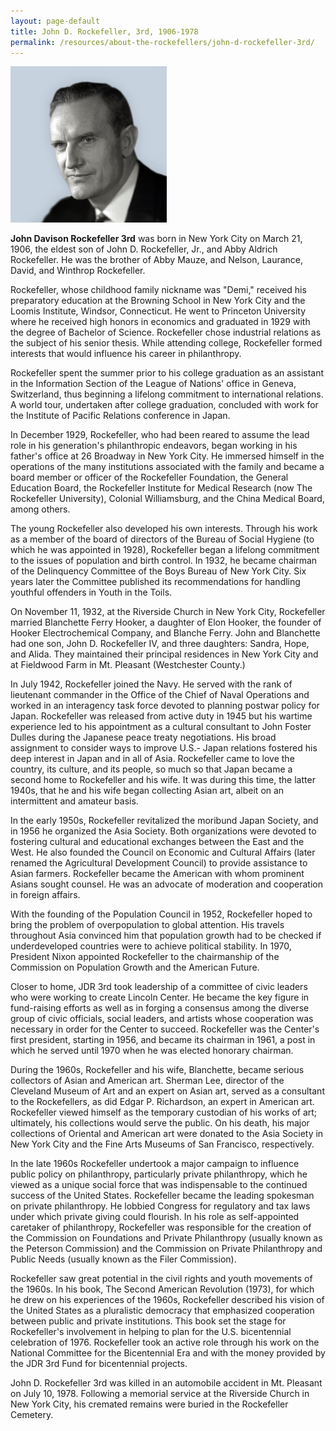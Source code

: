 ```yaml
---
layout: page-default
title: John D. Rockefeller, 3rd, 1906-1978
permalink: /resources/about-the-rockefellers/john-d-rockefeller-3rd/
---
```

<div class="bio-page-image"><img alt="John D. Rockefeller 3rd" src="/assets/img/07_johndrockefeller3rd.png"/></div>

**John Davison Rockefeller 3rd** was born in New York City on March 21, 1906, the eldest son of John D. Rockefeller, Jr., and Abby Aldrich Rockefeller. He was the brother of Abby Mauze, and Nelson, Laurance, David, and Winthrop Rockefeller.  

Rockefeller, whose childhood family nickname was "Demi," received his preparatory education at the Browning School in New York City and the Loomis Institute, Windsor, Connecticut. He went to Princeton University where he received high honors in economics and graduated in 1929 with the degree of Bachelor of Science. Rockefeller chose industrial relations as the subject of his senior thesis. While attending college, Rockefeller formed interests that would influence his career in philanthropy.  

Rockefeller spent the summer prior to his college graduation as an assistant in the Information Section of the League of Nations' office in Geneva, Switzerland, thus beginning a lifelong commitment to international relations. A world tour, undertaken after college graduation, concluded with work for the Institute of Pacific Relations conference in Japan.  

In December 1929, Rockefeller, who had been reared to assume the lead role in his generation's philanthropic endeavors, began working in his father's office at 26 Broadway in New York City. He immersed himself in the operations of the many institutions associated with the family and became a board member or officer of the Rockefeller Foundation, the General Education Board, the Rockefeller Institute for Medical Research (now The Rockefeller University), Colonial Williamsburg, and the China Medical Board, among others.  

The young Rockefeller also developed his own interests. Through his work as a member of the board of directors of the Bureau of Social Hygiene (to which he was appointed in 1928), Rockefeller began a lifelong commitment to the issues of population and birth control. In 1932, he became chairman of the Delinquency Committee of the Boys Bureau of New York City. Six years later the Committee published its recommendations for handling youthful offenders in Youth in the Toils.  

On November 11, 1932, at the Riverside Church in New York City, Rockefeller married Blanchette Ferry Hooker, a daughter of Elon Hooker, the founder of Hooker Electrochemical Company, and Blanche Ferry. John and Blanchette had one son, John D. Rockefeller IV, and three daughters: Sandra, Hope, and Alida. They maintained their principal residences in New York City and at Fieldwood Farm in Mt. Pleasant (Westchester County.)  

In July 1942, Rockefeller joined the Navy. He served with the rank of lieutenant commander in the Office of the Chief of Naval Operations and worked in an interagency task force devoted to planning postwar policy for Japan. Rockefeller was released from active duty in 1945 but his wartime experience led to his appointment as a cultural consultant to John Foster Dulles during the Japanese peace treaty negotiations. His broad assignment to consider ways to improve U.S.- Japan relations fostered his deep interest in Japan and in all of Asia. Rockefeller came to love the country, its culture, and its people, so much so that Japan became a second home to Rockefeller and his wife. It was during this time, the latter 1940s, that he and his wife began collecting Asian art, albeit on an intermittent and amateur basis.  

In the early 1950s, Rockefeller revitalized the moribund Japan Society, and in 1956 he organized the Asia Society. Both organizations were devoted to fostering cultural and educational exchanges between the East and the West. He also founded the Council on Economic and Cultural Affairs (later renamed the Agricultural Development Council) to provide assistance to Asian farmers. Rockefeller became the American with whom prominent Asians sought counsel. He was an advocate of moderation and cooperation in foreign affairs.  

With the founding of the Population Council in 1952, Rockefeller hoped to bring the problem of overpopulation to global attention. His travels throughout Asia convinced him that population growth had to be checked if underdeveloped countries were to achieve political stability. In 1970, President Nixon appointed Rockefeller to the chairmanship of the Commission on Population Growth and the American Future.  

Closer to home, JDR 3rd took leadership of a committee of civic leaders who were working to create Lincoln Center. He became the key figure in fund-raising efforts as well as in forging a consensus among the diverse group of civic officials, social leaders, and artists whose cooperation was necessary in order for the Center to succeed. Rockefeller was the Center's first president, starting in 1956, and became its chairman in 1961, a post in which he served until 1970 when he was elected honorary chairman.  

During the 1960s, Rockefeller and his wife, Blanchette, became serious collectors of Asian and American art. Sherman Lee, director of the Cleveland Museum of Art and an expert on Asian art, served as a consultant to the Rockefellers, as did Edgar P. Richardson, an expert in American art. Rockefeller viewed himself as the temporary custodian of his works of art; ultimately, his collections would serve the public. On his death, his major collections of Oriental and American art were donated to the Asia Society in New York City and the Fine Arts Museums of San Francisco, respectively.  

In the late 1960s Rockefeller undertook a major campaign to influence public policy on philanthropy, particularly private philanthropy, which he viewed as a unique social force that was indispensable to the continued success of the United States. Rockefeller became the leading spokesman on private philanthropy. He lobbied Congress for regulatory and tax laws under which private giving could flourish. In his role as self-appointed caretaker of philanthropy, Rockefeller was responsible for the creation of the Commission on Foundations and Private Philanthropy (usually known as the Peterson Commission) and the Commission on Private Philanthropy and Public Needs (usually known as the Filer Commission).  

Rockefeller saw great potential in the civil rights and youth movements of the 1960s. In his book, The Second American Revolution (1973), for which he drew on his experiences of the 1960s, Rockefeller described his vision of the United States as a pluralistic democracy that emphasized cooperation between public and private institutions. This book set the stage for Rockefeller's involvement in helping to plan for the U.S. bicentennial celebration of 1976\. Rockefeller took an active role through his work on the National Committee for the Bicentennial Era and with the money provided by the JDR 3rd Fund for bicentennial projects.  

John D. Rockefeller 3rd was killed in an automobile accident in Mt. Pleasant on July 10, 1978\. Following a memorial service at the Riverside Church in New York City, his cremated remains were buried in the Rockefeller Cemetery.  
